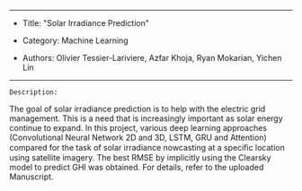
*****************************************************************************
*	Title: "Solar Irradiance Prediction"

*	Category: Machine Learning

*	Authors: Olivier Tessier-Lariviere, Azfar Khoja, Ryan Mokarian, Yichen Lin
*****************************************************************************
	Description:
The goal of solar irradiance prediction is to help with the
electric grid management. This is a need that is increasingly important as solar
energy continue to expand. In this project, various deep learning
approaches (Convolutional Neural Network 2D and 3D, LSTM, GRU and Attention) compared
for the task of solar irradiance nowcasting at a speciﬁc location using
satellite imagery. The best RMSE by implicitly using the Clearsky model
to predict GHI was obtained. For details, refer to the uploaded Manuscript.

